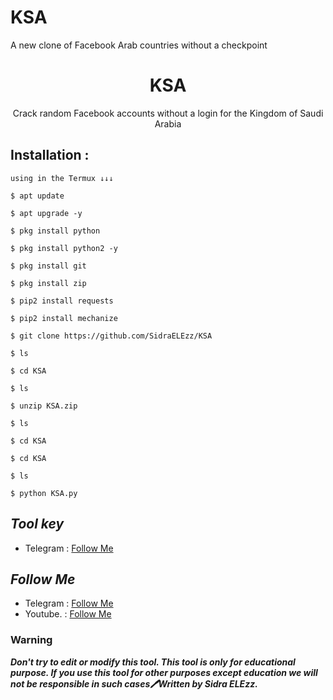 # KSA
A new clone of Facebook Arab countries without a checkpoint
<h1 align="center">KSA</h1>
<p align="center">Crack random Facebook accounts without a login for the Kingdom of Saudi Arabia</p>




## Installation :
```
using in the Termux ↓↓↓

$ apt update

$ apt upgrade -y

$ pkg install python

$ pkg install python2 -y

$ pkg install git

$ pkg install zip

$ pip2 install requests

$ pip2 install mechanize

$ git clone https://github.com/SidraELEzz/KSA

$ ls 

$ cd KSA

$ ls

$ unzip KSA.zip

$ ls

$ cd KSA

$ cd KSA

$ ls

$ python KSA.py

```

## ***Tool key***
* Telegram : [Follow Me](https://t.me/TT_RQ)


## ***Follow Me***
* Telegram : [Follow Me](https://t.me/TT_RQ)
* Youtube. : [Follow Me](https://youtube.com/c/SidraTermux)

### Warning


***Don't try to edit or modify this tool. This tool is only for educational purpose. If you use this tool for other purposes except education we will not be responsible
 in such cases🖊Written by Sidra ELEzz.***


